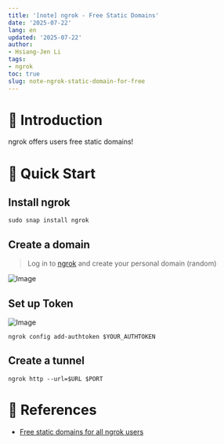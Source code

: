 ```yaml
---
title: '[note] ngrok - Free Static Domains'
date: '2025-07-22'
lang: en
updated: '2025-07-22'
author:
- Hsiang-Jen Li
tags:
- ngrok
toc: true
slug: note-ngrok-static-domain-for-free
---
```


# 📌 Introduction

ngrok offers users free static domains!

<!-- more -->

# 🚀 Quick Start

## Install ngrok

```shell
sudo snap install ngrok
```

## Create a domain

> Log in to [ngrok](https://dashboard.ngrok.com/login) and create your personal domain (random)

![Image](https://hackmd.io/_uploads/BJj8LzTLge.png)

## Set up Token

![Image](https://hackmd.io/_uploads/BklCszTUlx.png)

```shell
ngrok config add-authtoken $YOUR_AUTHTOKEN
```

## Create a tunnel

```shell
ngrok http --url=$URL $PORT
```

# 🔗 References

- [Free static domains for all ngrok users](https://ngrok.com/blog-post/free-static-domains-ngrok-users)
